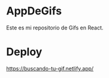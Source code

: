 # AppDeGifs

Este es mi repositorio de Gifs en React.

# Deploy
https://buscando-tu-gif.netlify.app/
